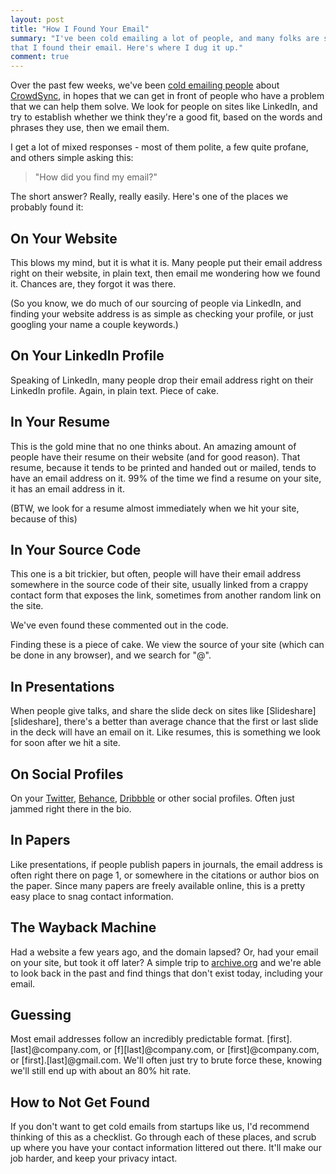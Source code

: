 ```yaml
---
layout: post
title: "How I Found Your Email"
summary: "I've been cold emailing a lot of people, and many folks are surprised
that I found their email. Here's where I dug it up."
comment: true
---
```


Over the past few weeks, we've been [cold emailing people][coldpost] about
[CrowdSync][cs], in hopes that we can get in front of people who have a problem
that we can help them solve. We look for people on sites like LinkedIn, and try
to establish whether we think they're a good fit, based on the words and phrases
they use, then we email them.

I get a lot of mixed responses - most of them polite, a few quite profane, and
others simple asking this:

> "How did you find my email?"

The short answer? Really, really easily. Here's one of the places we probably
found it:

## On Your Website

This blows my mind, but it is what it is. Many people put their email address
right on their website, in plain text, then email me wondering how we found it.
Chances are, they forgot it was there.

(So you know, we do much of our sourcing of people via LinkedIn, and finding
your website address is as simple as checking your profile, or just googling
your name a couple keywords.)

## On Your LinkedIn Profile

Speaking of LinkedIn, many people drop their email address right on their
LinkedIn profile. Again, in plain text. Piece of cake.

## In Your Resume

This is the gold mine that no one thinks about. An amazing amount of people have
their resume on their website (and for good reason). That resume, because it
tends to be printed and handed out or mailed, tends to have an email address on
it. 99% of the time we find a resume on your site, it has an email address in
it.

(BTW, we look for a resume almost immediately when we hit your site, because of
this)

## In Your Source Code

This one is a bit trickier, but often, people will have their email address
somewhere in the source code of their site, usually linked from a crappy contact form that exposes the link,
sometimes from another random link on the site.

We've even found these commented out in the code.

Finding these is a piece of cake. We view the source of your site (which can be
done in any browser), and we search for "@". 

## In Presentations

When people give talks, and share the slide deck on sites like
[Slideshare][slideshare], there's a better than average chance that the first or
last slide in the deck will have an email on it. Like resumes, this is something
we look for soon after we hit a site.

## On Social Profiles

On your [Twitter][twitter], [Behance][behance], [Dribbble][dribbble] or other
social profiles. Often just jammed right there in the bio.

## In Papers

Like presentations, if people publish papers in journals, the email address is
often right there on page 1, or somewhere in the citations or author bios on the
paper. Since many papers are freely available online, this is a pretty easy
place to snag contact information.

## The Wayback Machine

Had a website a few years ago, and the domain lapsed? Or, had your email on your
site, but took it off later? A simple trip to [archive.org][archive] and we're
able to look back in the past and find things that don't exist today, including
your email.

## Guessing

Most email addresses follow an incredibly predictable format.
[first].[last]@company.com, or [f][last]@company.com, or [first]@company.com, or
[first].[last]@gmail.com. We'll often just try to brute force these, knowing
we'll still end up with about an 80% hit rate.

## How to Not Get Found

If you don't want to get cold emails from startups like us, I'd recommend
thinking of this as a checklist. Go through each of these places, and scrub up
where you have your contact information littered out there. It'll make our job
harder, and keep your privacy intact.

[archive]: https://archive.org
[behance]: https://www.behance.net
[coldpost]: http://justindavis.co/2018/03/13/why-im-cold-emailing-you/
[dribbble]: https://www.dribbble.com
[twitter]: https://www.twitter.com
[cs]: https://crowdsync.io
